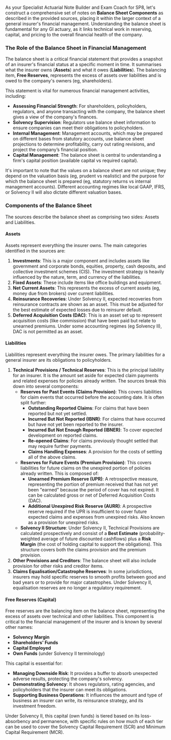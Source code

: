As your Specialist Actuarial Note Builder and Exam Coach for SP8, let's construct a comprehensive set of notes on **Balance Sheet Components** as described in the provided sources, placing it within the larger context of a general insurer's financial management. Understanding the balance sheet is fundamental for any GI actuary, as it links technical work in reserving, capital, and pricing to the overall financial health of the company.

### **The Role of the Balance Sheet in Financial Management**

The balance sheet is a critical financial statement that provides a snapshot of an insurer's financial status at a specific moment in time. It summarises what the insurer owns (**Assets**) and what it owes (**Liabilities**). The balancing item, **Free Reserves**, represents the excess of assets over liabilities and is owed to the company's owners (eg, shareholders).

This statement is vital for numerous financial management activities, including:

* **Assessing Financial Strength**: For shareholders, policyholders, regulators, and anyone transacting with the company, the balance sheet gives a view of the company's finances.  
* **Solvency Supervision**: Regulators use balance sheet information to ensure companies can meet their obligations to policyholders.  
* **Internal Management**: Management accounts, which may be prepared on different bases from statutory accounts, use balance sheet projections to determine profitability, carry out rating revisions, and project the company’s financial position.  
* **Capital Management**: The balance sheet is central to understanding a firm's capital position (available capital vs required capital).

It's important to note that the values on a balance sheet are not unique; they depend on the valuation basis (eg, prudent vs realistic) and the purpose for which the balance sheet is prepared (eg, statutory returns vs internal management accounts). Different accounting regimes like local GAAP, IFRS, or Solvency II will also dictate different valuation bases.

### **Components of the Balance Sheet**

The sources describe the balance sheet as comprising two sides: Assets and Liabilities.

#### **Assets**

Assets represent everything the insurer owns. The main categories identified in the sources are:

1. **Investments**: This is a major component and includes assets like government and corporate bonds, equities, property, cash deposits, and collective investment schemes (CIS). The investment strategy is heavily influenced by the nature, term, and currency of the liabilities.  
2. **Fixed Assets**: These include items like office buildings and equipment.  
3. **Net Current Assets**: This represents the excess of current assets (eg, money due from brokers) over current liabilities.  
4. **Reinsurance Recoveries**: Under Solvency II, expected recoveries from reinsurance contracts are shown as an asset. This must be adjusted for the best estimate of expected losses due to reinsurer default.  
5. **Deferred Acquisition Costs (DAC)**: This is an asset set up to represent acquisition costs (like commission) that have been paid but relate to unearned premiums. Under some accounting regimes (eg Solvency II), DAC is not permitted as an asset.

#### **Liabilities**

Liabilities represent everything the insurer owes. The primary liabilities for a general insurer are its obligations to policyholders.

1. **Technical Provisions / Technical Reserves**: This is the principal liability for an insurer. It is the amount set aside for expected claim payments and related expenses for policies already written. The sources break this down into several components:  
   * **Reserves for Past Events (Claims Provision)**: This covers liabilities for claim events that occurred before the accounting date. It is often split further:  
     * **Outstanding Reported Claims**: For claims that have been reported but not yet settled.  
     * **Incurred But Not Reported (IBNR)**: For claims that have occurred but have not yet been reported to the insurer.  
     * **Incurred But Not Enough Reported (IBNER)**: To cover expected development on reported claims.  
     * **Re-opened Claims**: For claims previously thought settled that may require further payments.  
     * **Claims Handling Expenses**: A provision for the costs of settling all of the above claims.  
   * **Reserves for Future Events (Premium Provision)**: This covers liabilities for future claims on the unexpired portion of policies already written. This is composed of:  
     * **Unearned Premium Reserve (UPR)**: A retrospective measure, representing the portion of premium received that has not yet been "earned" because the period of cover has not expired. It can be calculated gross or net of Deferred Acquisition Costs (DAC).  
     * **Additional Unexpired Risk Reserve (AURR)**: A prospective reserve required if the UPR is insufficient to cover future expected claims and expenses from unexpired risks. Also known as a provision for unexpired risks.  
   * **Solvency II Structure**: Under Solvency II, Technical Provisions are calculated prospectively and consist of a **Best Estimate** (probability-weighted average of future discounted cashflows) plus a **Risk Margin** (the cost of holding capital to support the obligations). This structure covers both the claims provision and the premium provision.  
2. **Other Provisions and Creditors**: The balance sheet will also include provision for other risks and creditor items.  
3. **Claims Equalisation/Catastrophe Reserves**: In some jurisdictions, insurers may hold specific reserves to smooth profits between good and bad years or to provide for major catastrophes. Under Solvency II, equalisation reserves are no longer a regulatory requirement.

#### **Free Reserves (Capital)**

Free reserves are the balancing item on the balance sheet, representing the excess of assets over technical and other liabilities. This component is critical to the financial management of the insurer and is known by several other names:

* **Solvency Margin**  
* **Shareholders' Funds**  
* **Capital Employed**  
* **Own Funds** (under Solvency II terminology)

This capital is essential for:

* **Managing Downside Risk**: It provides a buffer to absorb unexpected adverse results, protecting the company's solvency.  
* **Demonstrating Solvency**: It shows regulators, rating agencies, and policyholders that the insurer can meet its obligations.  
* **Supporting Business Operations**: It influences the amount and type of business an insurer can write, its reinsurance strategy, and its investment freedom.

Under Solvency II, this capital (own funds) is tiered based on its loss-absorbency and permanence, with specific rules on how much of each tier can be used to cover the Solvency Capital Requirement (SCR) and Minimum Capital Requirement (MCR).

